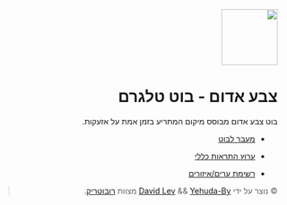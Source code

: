<div dir="rtl">

<img src="https://telegra.ph/file/516e399882d1f74585264.png" width="100" height="100" alg/>

# צבע אדום - בוט טלגרם

בוט צבע אדום מבוסס מיקום המתריע בזמן אמת על אזעקות.



* [מעבר לבוט](https://t.me/TzevAdomBot)
> 
* [ערוץ התראות כללי](https://t.me/TzevAdomChannel)
> 
* [רשימת ערים/איזורים](https://m100achuz.ml/areas.html)

> © נוצר על ידי [David Lev](https://linktr.ee/davidlev) && [Yehuda-By](https://t.me/m100achuzbots) מצוות [רובוטריק](https://t.me/robottrick).


</div>
